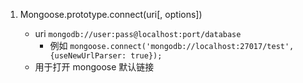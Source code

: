 1. Mongoose.prototype.connect(uri[, options])

   - uri `mongodb://user:pass@localhost:port/database`
     - 例如 `mongoose.connect('mongodb://localhost:27017/test', {useNewUrlParser: true});`
   - 用于打开 mongoose 默认链接
